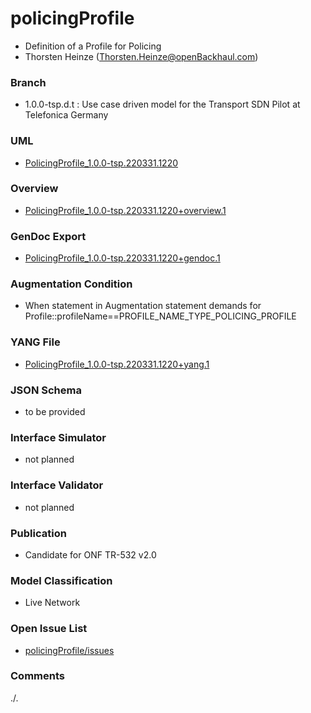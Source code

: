 # policingProfile
- Definition of a Profile for Policing
- Thorsten Heinze (Thorsten.Heinze@openBackhaul.com)

### Branch
- 1.0.0-tsp.d.t : Use case driven model for the Transport SDN Pilot at Telefonica Germany

### UML
- [PolicingProfile_1.0.0-tsp.220331.1220](./PolicingProfile_1.0.0-tsp.220331.1220.zip)

### Overview 
- [PolicingProfile_1.0.0-tsp.220331.1220+overview.1](./PolicingProfile_1.0.0-tsp.220331.1220+overview.1.png)

### GenDoc Export
- [PolicingProfile_1.0.0-tsp.220331.1220+gendoc.1](./PolicingProfile_1.0.0-tsp.220331.1220+gendoc.1.docx)

### Augmentation Condition
- When statement in Augmentation statement demands for Profile::profileName==PROFILE_NAME_TYPE_POLICING_PROFILE

### YANG File
- [PolicingProfile_1.0.0-tsp.220331.1220+yang.1](./PolicingProfile_1.0.0-tsp.220331.1220+yang.1.zip)

### JSON Schema
- to be provided

### Interface Simulator
- not planned 

### Interface Validator
- not planned

### Publication
- Candidate for ONF TR-532 v2.0 

### Model Classification
- Live Network

### Open Issue List
- [policingProfile/issues](../../issues)

### Comments
./.
